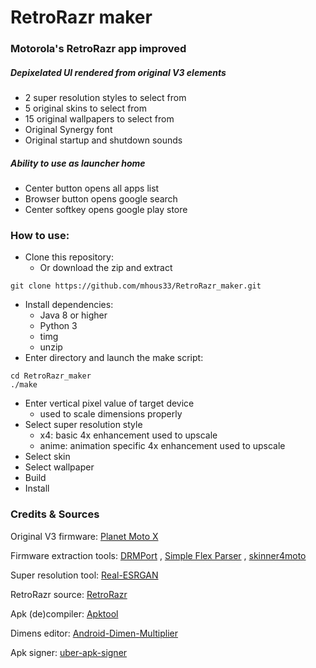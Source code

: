 # RetroRazr maker
### Motorola's RetroRazr app improved
##### Depixelated UI rendered from original V3 elements
* 2 super resolution styles to select from
* 5 original skins to select from
* 15 original wallpapers to select from
* Original Synergy font
* Original startup and shutdown sounds
##### Ability to use as launcher home
* Center button opens all apps list
* Browser button opens google search
* Center softkey opens google play store
### How to use:
* Clone this repository:
	* Or download the zip and extract
```
git clone https://github.com/mhous33/RetroRazr_maker.git
```
* Install dependencies:
	* Java 8 or higher
	* Python 3
	* timg
	* unzip
* Enter directory and launch the make script:
```
cd RetroRazr_maker
./make
```
* Enter vertical pixel value of target device
	* used to scale dimensions properly
* Select super resolution style
	* x4: basic 4x enhancement used to upscale
	* anime: animation specific 4x enhancement used to upscale
* Select skin
* Select wallpaper
* Build
* Install
### Credits & Sources
Original V3 firmware: [Planet Moto X](https://web.archive.org/web/20080730031435/http://www.planetmotox.net/monster_packs.php)

Firmware extraction tools:
[DRMPort](http://www.e398mod.com/content/view/447/28/) , [Simple Flex Parser](http://www.e398mod.com/content/view/468/28/) , [skinner4moto](https://web.archive.org/web/20070827002442/http://skinner4moto.de.vu/)

Super resolution tool: [Real-ESRGAN](https://github.com/xinntao/Real-ESRGAN)

RetroRazr source: [RetroRazr](https://dumps.tadiphone.dev/dumps/motorola/olson/-/blob/user-9-PPV29.266-50-a80bd-release-keys/system/system/priv-app/RetroRazr/RetroRazr.apk)

Apk (de)compiler: [Apktool](https://ibotpeaches.github.io/Apktool/)

Dimens editor: [Android-Dimen-Multiplier](https://github.com/mhous33/Android-Dimen-Multiplier)

Apk signer: [uber-apk-signer](https://github.com/patrickfav/uber-apk-signer)
